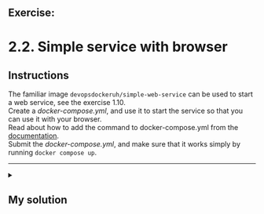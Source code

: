 ## Exercise:
# 2.2. Simple service with browser

## Instructions

The familiar image `devopsdockeruh/simple-web-service` can be used to start a web service, see the exercise 1.10.\
Create a _docker-compose.yml_, and use it to start the service so that you can use it with your browser.\
Read about how to add the command to docker-compose.yml from the [documentation](https://docs.docker.com/reference/compose-file/services/#command).\
Submit the _docker-compose.yml_, and make sure that it works simply by running `docker compose up`.

---

<details> 

<summary><h2>My solution</h2></summary>

```bash
services:
  simple-web-service:
    image: devopsdockeruh/simple-web-service
    container_name: exercise-2.2
    ports:
      - 8080:8080
    command: server
```
</details>